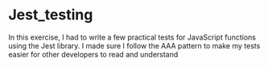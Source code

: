 # Jest_testing
In this exercise, I had to write a few practical tests for JavaScript functions using the Jest library. I made sure I follow the AAA pattern to make my tests easier for other developers to read and understand
